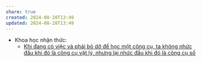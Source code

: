 ```yaml
---
share: true
created: 2024-08-28T13:49
updated: 2024-08-28T13:49
---
```

- Khoa học nhận thức: 
    - [Khi đang có việc và phải bỏ dở để học một công cụ, ta không nhức đầu khi đó là công cụ vật lý, nhưng lại nhức đầu khi đó là công cụ số](../C%C3%B4ng%20ngh%E1%BB%87%20th%C3%B4ng%20tin/Hi%E1%BB%83u%20bi%E1%BA%BFt%20li%C3%AAn%20ng%C3%A0nh%20trong%20CNTT/Khoa%20h%E1%BB%8Dc%20nh%E1%BA%ADn%20th%E1%BB%A9c/Khi%20%C4%91ang%20c%C3%B3%20vi%E1%BB%87c%20v%C3%A0%20ph%E1%BA%A3i%20b%E1%BB%8F%20d%E1%BB%9F%20%C4%91%E1%BB%83%20h%E1%BB%8Dc%20m%E1%BB%99t%20c%C3%B4ng%20c%E1%BB%A5,%20ta%20kh%C3%B4ng%20nh%E1%BB%A9c%20%C4%91%E1%BA%A7u%20khi%20%C4%91%C3%B3%20l%C3%A0%20c%C3%B4ng%20c%E1%BB%A5%20v%E1%BA%ADt%20l%C3%BD,%20nh%C6%B0ng%20l%E1%BA%A1i%20nh%E1%BB%A9c%20%C4%91%E1%BA%A7u%20khi%20%C4%91%C3%B3%20l%C3%A0%20c%C3%B4ng%20c%E1%BB%A5%20s%E1%BB%91.md)

